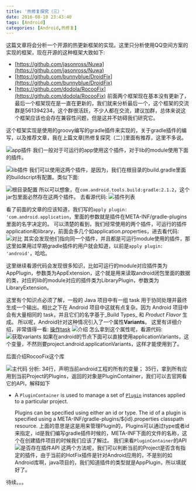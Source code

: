 ```yaml
---
title: '热修复探究（三）'
date: 2016-08-10 23:43:40
tags: [Android]
categories: [Android,热修复]
---
```


这篇文章将会分析一个开源的热更新框架的实现。这里只分析使用QQ空间方案的实现的框架，现在开源的这种框架大致如下:
*   [https://github.com/jasonross/Nuwa](https://github.com/jasonross/Nuwa)
*   [https://github.com/bunnyblue/DroidFix](https://github.com/bunnyblue/DroidFix)
*   [https://github.com/dodola/RocooFix](https://github.com/dodola/RocooFix)
前面两个框架现在基本没有更新了，最后一个框架现在是一直在更新的，我们就来分析最后一个，这个框架的交流群是561394234，这个群很活跃，不少人都在交流，建议加群，总体来说这个框架应该也会存在兼容性问题，但是这并不妨碍我们研究它。

这个框架实现是使用的groovy编写的gradle插件来实现的，关于gradle插件的编写，以及推荐文章，我在上篇文章[热修复探究（二）]里面有推荐，这里不多说。

![app插件](http://img.blog.csdn.net/20160810004012134)
我们一般对于可运行的app使用这个插件，对于lib的module使用下面的插件。

![lib插件](http://img.blog.csdn.net/20160810004056510)
我们可以使用这两个插件，是因为，我们在根目录的build.gradle里面的buildscript有配置。类似下面:

![根目录配置](http://img.blog.csdn.net/20160810004126099)
所以可以想象，在`com.android.tools.build:gradle:2.1.2`，这个jar包里面必然存在这两个插件。
去看源代码:
![插件列表](http://img.blog.csdn.net/20160810004225011)

看了前面的文章的应该知道，我们写的`apply plugin: 'com.android.application`，里面的参数就是插件在META-INF/gradle-plugins里面的名字决定的。
可以清楚的看到，我们经常使用的两个插件，可运行的插件application和library，前面会多几个如application.properties，进去看代码:
![对比](http://img.blog.csdn.net/20160810004309043)
其实会发现他们指向同一个插件，并且都是可运行module使用的插件，那这里如果用过早期gradle插件的用户就会知道，以前是`apply plugin: 'android'`，哈哈。

这里继续看源代码会发现很多知识，比如可运行的module对应插件类为AppPlugin，参数类为AppExtension，这个就是用来读取android闭包里面的数据的类，对应的lib的module对应的插件类为LibraryPlugin，参数类为LibraryExtension。

这里有个知识点必须了解，一般的 Java 项目中有一组 task 用于协同处理并最终生成一个输出。相比之下在 Android 项目中这就有点复杂。因为 Android 项目中会有大量相同的 task，并且它们的名字基于_Build Types_ 和 _Product Flavor_ 生成。
所以呢，Android针对这种情况引入了一个属性**Variants**。
这里有详细介绍，非常值得一看:
[操作task](https://chaosleong.gitbooks.io/gradle-for-android/content/advanced_build_customization/manipulating_tasks.html)
![介绍](http://img.blog.csdn.net/20160810004651642)
怎么拿到这个属性呢，看源代码:
![获取variants](http://img.blog.csdn.net/20160810004736206)
如果在android的节点下面可以直接使用applicationVariants，这个变量，不然则要project.android.applicationVariants，这样才能使用到了。

后面介绍RocooFix这个库

![主代码](http://img.blog.csdn.net/20160810004827039)
分析:
34行，声明当前android工程的所有的变量；
35行，拿到所有应用到当前Project的Plugins，返回的对象是PluginContainer，我们可以去官网看它的API，解释如下
*   A `PluginContainer` is used to manage a set of [`Plugin`](https://docs.gradle.org/current/javadoc/org/gradle/api/Plugin.html "interface in org.gradle.api") instances applied to a particular project.

    Plugins can be specified using either an id or type. The id of a plugin is specified using a META-INF/gradle-plugins/${id}.properties classpath resource.
上面的意思是这是用来管理Plugin的，Plugins可以通过type或者id来指定，id是我们编写gradle插件时候的，META-INF下面的文件的名称，这个在创建插件项目的时候我们应该了解过。
我们来看`PluginContainer`的API
![是否存在插件API](http://img.blog.csdn.net/20160810004910383)
这两个方法呢，我们可以判断当前的Project是否含有指定的插件，由于当前的HotFix插件是针对Android应用的，不是别的如Android库啊，java项目的，我们知道插件的类型就是AppPlugin，所以填就好了。

待续。。。